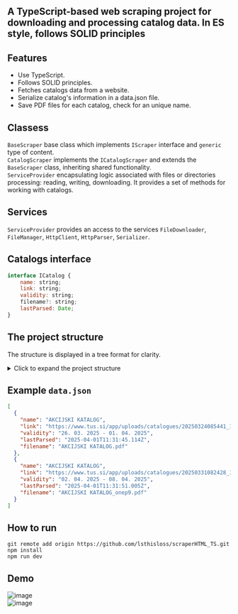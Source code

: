 ## A TypeScript-based web scraping project for downloading and processing catalog data. In ES style, follows SOLID principles    

## Features
- Use TypeScript.    
- Follows SOLID principles.
- Fetches catalogs data from a website.      
- Serialize catalog's information in a data.json file.    
- Save PDF files for each catalog, check for an unique name.    

## Classess
`BaseScraper` base class which implements `IScraper` interface and `generic` type of content.      
`CatalogScraper` implements the `ICatalogScraper`  and extends the `BaseScraper` class, inheriting shared functionality.            
`ServiceProvider` encapsulating logic associated with files or directories processing: reading, writing, downloading. It provides a set of methods for working with catalogs.        

## Services
`ServiceProvider` provides an access to the services `FileDownloader`, `FileManager`, `HttpClient`, `HttpParser`, `Serializer`.       

## Catalogs interface
```js
interface ICatalog {
    name: string;
    link: string;
    validity: string;
    filename?: string;
    lastParsed: Date;
}
```

## The project structure        
The structure is displayed in a tree format for clarity.
<details>
<summary>Click to expand the project structure</summary>    

```plaintext
├── engine/
│   ├── classes/                # Core classes implementing business logic
│   │   ├── BaseScraper.ts
│   │   ├── CatalogScraper.ts
│   ├── interfaces/             # TypeScript interfaces for contracts
│   │   ├── interfaces.ts       # Core interfaces (ICatalog, IScraper, ICatalogScraper)
│   │   ├── services.interfaces.ts # Service-specific interfaces (ISerializer, IHttpClient, IHtmlParser, IFileManager, IServiceProvider)
│   ├── services/               # Service layer for reusable utilities
│   │   ├── ServiceProvider.ts  # Service provider to manage dependencies
│   │   ├── Serializer.ts       # Handles serialization
│   │   ├── HtmlParser.ts       # Parses HTML content
│   │   ├── FileManager.ts      # Manages file operations
│   │   ├── HttpClient.ts       # Handles basic HTTP requests
│   ├── utils/                  # Utility functions and helpers
│   │   ├── logger.ts           # Logging utility
│   └── index.ts                # Application Entry Point
├── package.json                # Project metadata and dependencies
├── tsconfig.json               # TypeScript configuration
└── README.md                   # Project documentation
```
</details>

## Example `data.json`
```json
[
  {
    "name": "AKCIJSKI KATALOG",
    "link": "https://www.tus.si/app/uploads/catalogues/20250324085441_13_AKCIJSKI_LETAK26.3.-1.4.2_iWtyoCN.pdf",
    "validity": "26. 03. 2025 ‐ 01. 04. 2025",
    "lastParsed": "2025-04-01T11:31:45.114Z",
    "filename": "AKCIJSKI KATALOG.pdf"
  },
  {
    "name": "AKCIJSKI KATALOG",
    "link": "https://www.tus.si/app/uploads/catalogues/20250331082428_14_AKCIJSKI_LETAK_2.4.-8.4.2_WKd8GTI.pdf",
    "validity": "02. 04. 2025 ‐ 08. 04. 2025",
    "lastParsed": "2025-04-01T11:31:51.005Z",
    "filename": "AKCIJSKI KATALOG_onep9.pdf"
  }
]
```

## How to run   
```plaintext
git remote add origin https://github.com/lsthisloss/scraperHTML_TS.git                  
npm install        
npm run dev
```

## Demo
![image](https://github.com/user-attachments/assets/da345f5e-3325-419a-8170-d828bb09e8fc)            
![image](https://github.com/user-attachments/assets/7e3a4974-2e87-4168-a2d8-a0e56ff23cc9)



